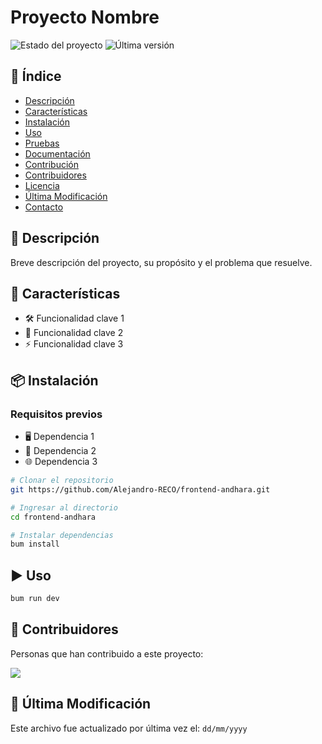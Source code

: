 # Proyecto Nombre

![Estado del proyecto](https://img.shields.io/badge/status-activo-brightgreen)
![Última versión](https://img.shields.io/github/v/release/Alejandro-RECO/frontend-andhara)

## 📌 Índice

- [Descripción](#-descripción)
- [Características](#-características)
- [Instalación](#-instalación)
- [Uso](#-uso)
- [Pruebas](#-pruebas)
- [Documentación](#-documentación)
- [Contribución](#-contribución)
- [Contribuidores](#-contribuidores)
- [Licencia](#-licencia)
- [Última Modificación](#-última-modificación)
- [Contacto](#-contacto)

## 📌 Descripción

Breve descripción del proyecto, su propósito y el problema que resuelve.

## 🚀 Características

- 🛠️ Funcionalidad clave 1
- 🔧 Funcionalidad clave 2
- ⚡ Funcionalidad clave 3

## 📦 Instalación

### Requisitos previos

- 🖥️ Dependencia 1
- 💾 Dependencia 2
- 🌐 Dependencia 3

```sh
# Clonar el repositorio
git https://github.com/Alejandro-RECO/frontend-andhara.git

# Ingresar al directorio
cd frontend-andhara

# Instalar dependencias
bum install 
```

## ▶️ Uso

```sh
bum run dev
```


## 👥 Contribuidores

Personas que han contribuido a este proyecto:

<a href="https://github.com/AND3SIL4/easy-api/graphs/contributors">
  <img src="https://contrib.rocks/image?repo=Alejandro-RECO/frontend-andhara" />
</a>


## 📅 Última Modificación

Este archivo fue actualizado por última vez el: `dd/mm/yyyy`